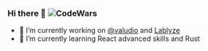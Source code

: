 ### Hi there 👋 ![CodeWars](https://www.codewars.com/users/alberss/badges/micro)

<!--
**alberss/alberss** is a ✨ _special_ ✨ repository because its `README.md` (this file) appears on your GitHub profile.

Here are some ideas to get you started:

- 🔭 I’m currently working on ...
- 🌱 I’m currently learning ...
- 👯 I’m looking to collaborate on ...
- 🤔 I’m looking for help with ...
- 💬 Ask me about ...
- 📫 How to reach me: ...
- 😄 Pronouns: ...
- ⚡ Fun fact: ...
-->

- 🔭 I’m currently working on [@valudio](https://github.com/valudio/) and [Lablyze](https://www.lablyze.com/en/)
- 🌱 I’m currently learning React advanced skills and Rust
<!-- - ⚡ Fun fact: There is no active development here, You could find my development experiments on [git.pinya.dev](https://git.pinya.dev/explore) -->
